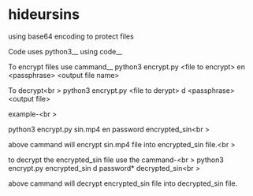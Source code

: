 # hideursins
using base64 encoding to protect files

Code uses python3__
using code__

To encrypt files use cammand__
python3 encrypt.py \<file to encrypt\> en \<passphrase> \<output file name>

To decrypt<br \>
python3 encrypt.py \<file to derypt\> d \<passphrase\> \<output file\>

example-<br \>

python3 encrypt.py sin.mp4 en password encrypted_sin<br \>

above cammand will encrypt sin.mp4 file into encrypted_sin file.<br \>

to decrypt the encrypted_sin file use the cammand-<br \>
python3 encrypt.py encrypted_sin d password* decrypted_sin<br \>

above cammand will decrypt encrypted_sin file into decrypted_sin file.
